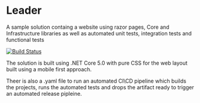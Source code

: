 # Leader

A sample solution containg a website using razor pages, Core and Infrastructure libraries as well as automated unit tests, integration tests and functional tests

[![Build Status](https://dev.azure.com/Smeat/Leader/_apis/build/status/Leader.Web?branchName=master)](https://dev.azure.com/Smeat/Leader/_build/latest?definitionId=1&branchName=master)

The solution is built using .NET Core 5.0 with pure CSS for the web layout built using a mobile first approach.

Theer is also a .yaml file to run an automated CI\CD pipeline which builds the projects, runs the automated tests and drops the artifact ready to trigger an automated release pipleine.
